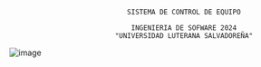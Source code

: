                                  SISTEMA DE CONTROL DE EQUIPO

                                  INGENIERIA DE SOFWARE 2024
                              "UNIVERSIDAD LUTERANA SALVADOREÑA"
![image](https://github.com/user-attachments/assets/7f46c0a2-d3f3-4fbc-afff-e8ab1c0bb3c6)

